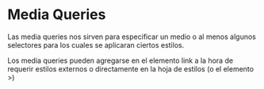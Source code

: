 Media Queries
=============

Las media queries nos sirven para especificar un medio o al menos algunos selectores para los cuales se aplicaran ciertos estilos.

Los media queries pueden agregarse en el elemento link a la hora de requerir estilos externos
o directamente en la hoja de estilos (o el elemento <style></style>>)